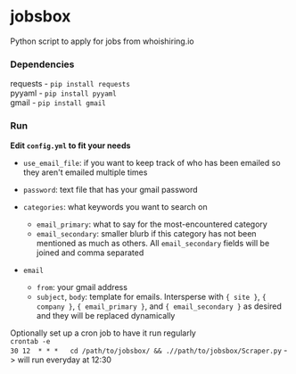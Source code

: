 # jobsbox
Python script to apply for jobs from whoishiring.io

### Dependencies
requests - `pip install requests`  
pyyaml - `pip install pyyaml`  
gmail - `pip install gmail`  

### Run
**Edit `config.yml` to fit your needs**
- `use_email_file`: if you want to keep track of who has been emailed so they aren't emailed multiple times
- `password`: text file that has your gmail password
- `categories`: what keywords you want to search on 
  - `email_primary`: what to say for the most-encountered category
  - `email_secondary`: smaller blurb if this category has not been mentioned as much as others. All `email_secondary` fields will be joined and comma separated
  
- `email`
  - `from`: your gmail address
  - `subject`, `body`: template for emails. Intersperse with `{ site }`, `{ company }`, `{ email_primary }`, and `{ email_secondary }` as desired and they will be replaced dynamically
  
Optionally set up a cron job to have it run regularly  
`crontab -e`  
`30 12  * * *   cd /path/to/jobsbox/ && .//path/to/jobsbox/Scraper.py`
-> will run everyday at 12:30
